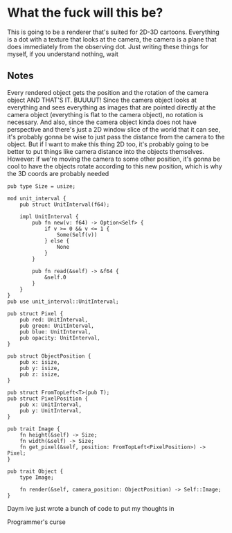 # What the fuck will this be?

This is going to be a renderer that's suited for 2D-3D cartoons. Everything is a dot with a texture that looks at the camera, the camera is a plane that does immediately from the observing dot. Just writing these things for myself, if you understand nothing, wait

## Notes

Every rendered object gets the position and the rotation of the camera object AND THAT'S IT. BUUUUT! Since the camera object looks at everything and sees everything as images that are pointed directly at the camera object (everything is flat to the camera object), no rotation is necessary. And also, since the camera object kinda does not have perspective and there's just a 2D window slice of the world that it can see, it's probably gonna be wise to just pass the distance from the camera to the object. But if I want to make this thing 2D too, it's probably going to be better to put things like camera distance into the objects themselves. However: if we're moving the camera to some other position, it's gonna be cool to have the objects rotate according to this new position, which is why the 3D coords are probably needed

```
pub type Size = usize;

mod unit_interval {
    pub struct UnitInterval(f64);

    impl UnitInterval {
        pub fn new(v: f64) -> Option<Self> {
            if v >= 0 && v <= 1 {
                Some(Self(v))
            } else {
                None
            }
        }

        pub fn read(&self) -> &f64 {
            &self.0
        }
    }
}
pub use unit_interval::UnitInterval;

pub struct Pixel {
    pub red: UnitInterval,
    pub green: UnitInterval,
    pub blue: UnitInterval,
    pub opacity: UnitInterval,
}

pub struct ObjectPosition {
    pub x: isize,
    pub y: isize,
    pub z: isize,
}

pub struct FromTopLeft<T>(pub T);
pub struct PixelPosition {
    pub x: UnitInterval,
    pub y: UnitInterval,
}

pub trait Image {
    fn height(&self) -> Size;
    fn width(&self) -> Size;
    fn get_pixel(&self, position: FromTopLeft<PixelPosition>) -> Pixel;
}

pub trait Object {
    type Image;

    fn render(&self, camera_position: ObjectPosition) -> Self::Image;
}
```

Daym ive just wrote a bunch of code to put my thoughts in

Programmer's curse
